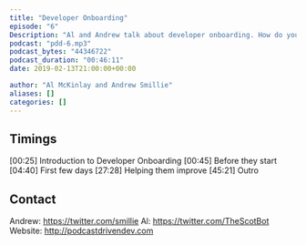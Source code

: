 ```yaml
---
title: "Developer Onboarding"
episode: "6"
Description: "Al and Andrew talk about developer onboarding. How do you onboard new developers and ensure they get to know the systems/processes?"
podcast: "pdd-6.mp3"
podcast_bytes: "44346722"
podcast_duration: "00:46:11"
date: 2019-02-13T21:00:00+00:00

author: "Al McKinlay and Andrew Smillie"
aliases: []
categories: []
---
```


## Timings

[00:25] Introduction to Developer Onboarding
[00:45] Before they start
[04:40] First few days
[27:28] Helping them improve
[45:21] Outro

## Contact

Andrew: https://twitter.com/smillie
Al: https://twitter.com/TheScotBot
Website: http://podcastdrivendev.com
